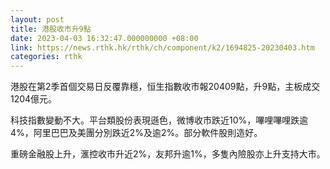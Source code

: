 ```yaml
---
layout: post
title: 港股收市升9點
date: 2023-04-03 16:32:47.000000000 +08:00
link: https://news.rthk.hk/rthk/ch/component/k2/1694825-20230403.htm
categories: rthk
---
```


港股在第2季首個交易日反覆靠穩，恒生指數收市報20409點，升9點，主板成交1204億元。

科技指數變動不大。平台類股份表現遜色，微博收市跌近10%，嗶哩嗶哩跌逾4%，阿里巴巴及美團分別跌近2%及逾2%。部分軟件股則造好。

重磅金融股上升，滙控收市升近2%，友邦升逾1%，多隻內險股亦上升支持大市。
